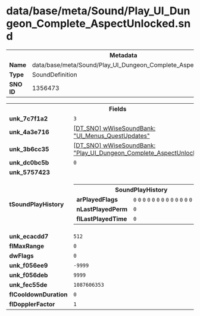 <h1>data/base/meta/Sound/Play_UI_Dungeon_Complete_AspectUnlocked.snd</h1><table><tr><th colspan="100%">Metadata</th></tr><tr><td><b>Name</b></td><td>data/base/meta/Sound/Play_UI_Dungeon_Complete_AspectUnlocked.snd</td></tr><tr><td><b>Type</b></td><td>SoundDefinition</td></tr><tr><td><b>SNO ID</b></td><td>1356473</td></tr></table>

<table><tr><th colspan="100%">Fields</th></tr><tr><td><b>unk_7c7f1a2</b></td><td><code>3</code></td></tr><tr><td><b>unk_4a3e716</b></td><td><a href="..\wWiseSoundBank\UI_Menus_QuestUpdates.wsb.md">[DT_SNO] wWiseSoundBank: "UI_Menus_QuestUpdates"</a></td></tr><tr><td><b>unk_3b6cc35</b></td><td><a href="..\wWiseSoundBank\Play_UI_Dungeon_Complete_AspectUnlocked_Media.wsb.md">[DT_SNO] wWiseSoundBank: "Play_UI_Dungeon_Complete_AspectUnlocked_Media"</a></td></tr><tr><td><b>unk_dc0bc5b</b></td><td><code>0</code></td></tr><tr><td><b>unk_5757423</b></td><td></td></tr><tr><td><b>tSoundPlayHistory</b></td><td><table><tr><th colspan="100%">SoundPlayHistory</th></tr><tr><td><b>arPlayedFlags</b></td><td><code>0</code>
<code>0</code>
<code>0</code>
<code>0</code>
<code>0</code>
<code>0</code>
<code>0</code>
<code>0</code>
<code>0</code>
<code>0</code>
<code>0</code>
<code>0</code>
<code>0</code>
<code>0</code>
<code>0</code>
<code>0</code>
</td></tr><tr><td><b>nLastPlayedPerm</b></td><td><code>0</code></td></tr><tr><td><b>flLastPlayedTime</b></td><td><code>0</code></td></tr></table>

</td></tr><tr><td><b>unk_ecacdd7</b></td><td><code>512</code></td></tr><tr><td><b>flMaxRange</b></td><td><code>0</code></td></tr><tr><td><b>dwFlags</b></td><td><code>0</code></td></tr><tr><td><b>unk_f056ee9</b></td><td><code>-9999</code></td></tr><tr><td><b>unk_f056deb</b></td><td><code>9999</code></td></tr><tr><td><b>unk_fec55de</b></td><td><code>1087606353</code></td></tr><tr><td><b>flCooldownDuration</b></td><td><code>0</code></td></tr><tr><td><b>flDopplerFactor</b></td><td><code>1</code></td></tr></table>

